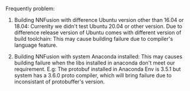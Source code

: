 Frequently problem:
1. Building NNFusion with difference Ubuntu version other than 16.04 or 18.04:
  Currenlty we didn't test Ubuntu 20.04 or other version. Due to difference release version of Ubuntu comes with different version of build toolchain: This may cause building failure due to compiler's language feature.

2. Building NNFusion with system Anaconda installed:
  This may causes building failure when the libs installed in anaconda don't meet our requirement. E.g: The protobuf installed in Anaconda Env is 3.5.1 but system has a 3.6.0 proto compiler, which will bring failure due to inconsistant of protobuffer's version.